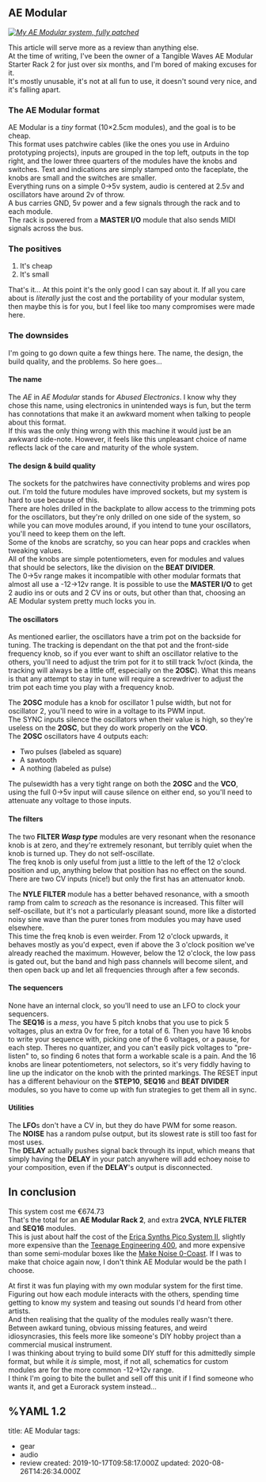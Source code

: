 ## AE Modular

*[![My AE Modular system, fully patched](/audiogear/aemodular-front.700w.jpg)](/audiogear/aemodular-front.jpg)*

This article will serve more as a review than anything else.  
At the time of writing, I've been the owner of a Tangible Waves AE&nbsp;Modular Starter Rack 2 for just over six months, and I'm bored of making excuses for it.  
It's mostly unusable, it's not at all fun to use, it doesn't sound very nice, and it's falling apart.  

### The AE Modular format
AE&nbsp;Modular is a *tiny* format (10×2.5cm modules), and the goal is to be cheap.  
This format uses patchwire cables (like the ones you use in Arduino prototyping projects), inputs are grouped in the top left, outputs in the top right, and the lower three quarters of the modules have the knobs and switches. Text and indications are simply stamped onto the faceplate, the knobs are small and the switches are smaller.   
Everything runs on a simple 0→5v system, audio is centered at 2.5v and oscillators have around 2v of throw.  
A bus carries GND, 5v power and a few signals through the rack and to each module.  
The rack is powered from a **MASTER&nbsp;I/O** module that also sends MIDI signals across the bus.  

### The positives
1. It's cheap
2. It's small

That's it… At this point it's the only good I can say about it. If all you care about is *literally* just the cost and the portability of your modular system, then maybe this is for you, but I feel like too many compromises were made here.  

### The downsides

I'm going to go down quite a few things here. The name, the design, the build quality, and the problems. So here goes…

#### The name
The *AE* in *AE&nbsp;Modular* stands for *Abused Electronics*. I know why they chose this name, using electronics in unintended ways is fun, but the term has connotations that make it an awkward moment when talking to people about this format.  
If this was the only thing wrong with this machine it would just be an awkward side-note. However, it feels like this unpleasant choice of name reflects lack of the care and maturity of the whole system.

#### The design & build quality
The sockets for the patchwires have connectivity problems and wires pop out. I'm told the future modules have improved sockets, but my system is hard to use because of this.   
There are holes drilled in the backplate to allow access to the trimming pots for the oscillators, but they're only drilled on one side of the system, so while you can move modules around, if you intend to tune your oscillators, you'll need to keep them on the left.   
Some of the knobs are scratchy, so you can hear pops and crackles when tweaking values.  
All of the knobs are simple potentiometers, even for modules and values that should be selectors, like the division on the **BEAT DIVIDER**.  
The 0→5v range makes it incompatible with other modular formats that almost all use a -12→12v range. It is possible to use the **MASTER&nbsp;I/O** to get 2 audio ins or outs and 2 CV ins or outs, but other than that, choosing an AE&nbsp;Modular system pretty much locks you in.

#### The oscillators
As mentioned earlier, the oscillators have a trim pot on the backside for tuning. The tracking is dependant on the that pot and the front-side frequency knob, so if you ever want to shift an oscillator relative to the others, you'll need to adjust the trim pot for it to still track 1v/oct (kinda, the tracking will always be a little off, especially on the **2OSC**). What this means is that any attempt to stay in tune will require a screwdriver to adjust the trim pot each time you play with a frequency knob.  

The **2OSC** module has a knob for oscillator 1 pulse width, but not for oscillator 2, you'll need to wire in a voltage to its PWM input.  
The SYNC inputs silence the oscillators when their value is high, so they're useless on the **2OSC**, but they do work properly on the **VCO**.  
The **2OSC** oscillators have 4 outputs each:
* Two pulses (labeled as square)
* A sawtooth
* A nothing (labeled as pulse)

The pulsewidth has a very tight range on both the **2OSC** and the **VCO**, using the full 0→5v input will cause silence on either end, so you'll need to attenuate any voltage to those inputs.

#### The filters
The two **FILTER _Wasp type_** modules are very resonant when the resonance knob is at zero, and they're extremely resonant, but terribly quiet when the knob is turned up. They do not self-oscillate.   
The freq knob is only useful from just a little to the left of the 12 o'clock position and up, anything below that position has no effect on the sound.  
There are two CV inputs (nice!) but only the first has an attenuator knob.  

The **NYLE FILTER** module has a better behaved resonance, with a smooth ramp from calm to *screach* as the resonance is increased. This filter will self-oscillate, but it's not a particularly pleasant sound, more like a distorted noisy sine wave than the purer tones from modules you may have used elsewhere.  
This time the freq knob is even weirder. From 12 o'clock upwards, it behaves mostly as you'd expect, even if above the 3 o'clock position we've already reached the maximum. However, below the 12 o'clock, the low pass is gated out, but the band and high pass channels will become silent, and then open back up and let all frequencies through after a few seconds.

#### The sequencers
None have an internal clock, so you'll need to use an LFO to clock your sequencers.   
The **SEQ16** is a *mess*, you have 5 pitch knobs that you use to pick 5 voltages, plus an extra 0v for free, for a total of 6. Then you have 16 knobs to write your sequence with, picking one of the 6 voltages, or a pause, for each step. Theres no quantizer, and you can't easily pick voltages to "pre-listen" to, so finding 6 notes that form a workable scale is a pain. And the 16 knobs are linear potentiometers, not selectors, so it's very fiddly having to line up the indicator on the knob with the printed markings.
The RESET input has a different behaviour on the **STEP10**, **SEQ16** and **BEAT DIVIDER** modules, so you have to come up with fun strategies to get them all in sync.

#### Utilities
The **LFO**s don't have a CV in, but they do have PWM for some reason.   
The **NOISE** has a random pulse output, but its slowest rate is still too fast for most uses.   
The **DELAY** actually pushes signal back through its input, which means that simply having the **DELAY** in your patch anywhere will add echoey noise to your composition, even if the **DELAY**'s output is disconnected.

## In conclusion
This system cost me €674.73  
That's the total for an **AE&nbsp;Modular Rack 2**, and extra **2VCA**, **NYLE FILTER** and **SEQ16** modules.  
This is just about half the cost of the [Erica Synths Pico System II](https://www.ericasynths.lv/shop/eurorack-systems/pico-system-ii/), slightly more expensive than the [Teenage Engineering 400](https://www.teenageengineering.com/products/po/modular), and more expensive than some semi-modular boxes like the [Make Noise 0-Coast](http://www.makenoisemusic.com/synthesizers/ohcoast). If I was to make that choice again now, I don't think AE&nbsp;Modular would be the path I choose.

At first it was fun playing with my own modular system for the first time. Figuring out how each module interacts with the others, spending time getting to know my system and teasing out sounds I'd heard from other artists.  
And then realising that the quality of the modules really wasn't there. Between awkard tuning, obvious missing features, and weird idiosyncrasies, this feels more like someone's DIY hobby project than a commercial musical instrument.   
I was thinking about trying to build some DIY stuff for this admittedly simple format, but while it *is* simple, most, if not all, schematics for custom modules are for the more common -12→12v range.  
I think I'm going to bite the bullet and sell off this unit if I find someone who wants it, and get a Eurorack system instead…

%YAML 1.2
---
title: AE Modular
tags:
  - gear
  - audio
  - review
created: 2019-10-17T09:58:17.000Z
updated: 2020-08-26T14:26:34.000Z
